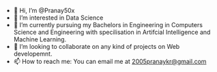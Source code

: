 - 👋 Hi, I’m @Pranay50x
- 👀 I’m interested in Data Science 
- 🌱 I’m currently pursuing my Bachelors in Engineering in Computers Science and Engineering with specilisation in Artifcial Intelligence and Machine Learning. 
- 💞️ I’m looking to collaborate on any kind of projects on Web developemnt.
- 📫 How to reach me: You can email me at 2005pranaykr@gmail.com

<!---
Pranay50x/Pranay50x is a ✨ special ✨ repository because its `README.md` (this file) appears on your GitHub profile.
You can click the Preview link to take a look at your changes.
--->
